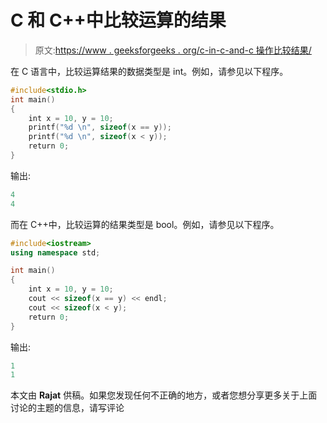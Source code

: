 # C 和 C++中比较运算的结果

> 原文:[https://www . geeksforgeeks . org/c-in-c-and-c 操作比较结果/](https://www.geeksforgeeks.org/results-of-comparison-operations-in-c-and-c/)

在 C 语言中，比较运算结果的数据类型是 int。例如，请参见以下程序。

```cpp
#include<stdio.h>
int main()
{
    int x = 10, y = 10;
    printf("%d \n", sizeof(x == y));
    printf("%d \n", sizeof(x < y));
    return 0;
}
```

输出:

```cpp
4
4
```

而在 C++中，比较运算的结果类型是 bool。例如，请参见以下程序。

```cpp
#include<iostream>
using namespace std;

int main()
{
    int x = 10, y = 10;
    cout << sizeof(x == y) << endl;
    cout << sizeof(x < y);
    return 0;
}
```

输出:

```cpp
1
1
```

本文由 **Rajat** 供稿。如果您发现任何不正确的地方，或者您想分享更多关于上面讨论的主题的信息，请写评论